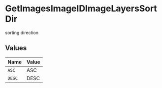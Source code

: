 # GetImagesImageIDImageLayersSortDir

sorting direction


## Values

| Name   | Value  |
| ------ | ------ |
| `ASC`  | ASC    |
| `DESC` | DESC   |